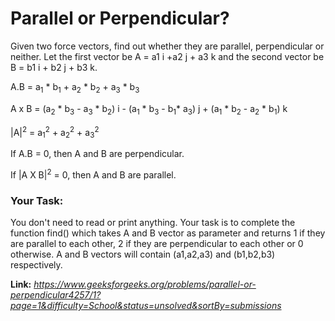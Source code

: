 # Parallel or Perpendicular?
Given two force vectors, find out whether they are parallel, perpendicular or neither. Let the first vector be A = a1 i +a2 j + a3 k and the second vector be B = b1 i + b2 j + b3 k.  
  
A.B = a<sub>1</sub> * b<sub>1</sub> + a<sub>2</sub> * b<sub>2</sub> + a<sub>3</sub> * b<sub>3</sub>  
  
A x B = (a<sub>2</sub> * b<sub>3</sub> - a<sub>3</sub> * b<sub>2</sub>) i - (a<sub>1</sub> * b<sub>3</sub> - b<sub>1</sub>* a<sub>3</sub>) j + (a<sub>1</sub> * b<sub>2</sub> - a<sub>2</sub> * b<sub>1</sub>) k  
  
|A|<sup>2</sup> = a<sub>1</sub><sup>2</sup> + a<sub>2</sub><sup>2</sup> + a<sub>3</sub><sup>2</sup>  
  
If A.B = 0, then A and B are perpendicular.  
  
If |A X B|<sup>2</sup> = 0, then A and B are parallel.  
  
### Your Task:
You don't need to read or print anything. Your task is to complete the function find() which takes A and B vector as parameter and returns 1 if they are parallel to each other, 2 if they are perpendicular to each other or 0 otherwise. A and B vectors will contain (a1,a2,a3) and (b1,b2,b3) respectively.  
  
**Link:** _https://www.geeksforgeeks.org/problems/parallel-or-perpendicular4257/1?page=1&difficulty=School&status=unsolved&sortBy=submissions_
